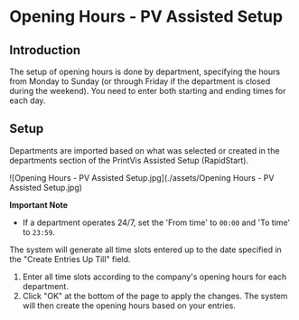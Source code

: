 # Opening Hours - PV Assisted Setup


## Introduction

The setup of opening hours is done by department, specifying the hours from Monday to Sunday (or through Friday if the department is closed during the weekend). You need to enter both starting and ending times for each day.

## Setup

Departments are imported based on what was selected or created in the departments section of the PrintVis Assisted Setup (RapidStart).

![Opening Hours - PV Assisted Setup.jpg](./assets/Opening Hours - PV Assisted Setup.jpg)

**Important Note**

- If a department operates 24/7, set the 'From time' to `00:00` and 'To time' to `23:59`.

The system will generate all time slots entered up to the date specified in the "Create Entries Up Till" field.


1. Enter all time slots according to the company's opening hours for each department.
2. Click "OK" at the bottom of the page to apply the changes. The system will then create the opening hours based on your entries.

